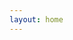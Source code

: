 ```yaml
---
layout: home
---
```

<div id="portal_frame">
    <svg id="portal_edges" width="2000" height="2500" xmlns="http://www.w3.org/2000/svg"></svg>
</div>